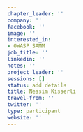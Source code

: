```yaml
---
chapter_leader: ''
company: ''
facebook: ''
image: ''
interested_in:
- OWASP SAMM
job_title: ''
linkedin: ''
notes: ''
project_leader: ''
sessions: []
status: add details
title: Nessim Kisserli
travel-from: ''
twitter: ''
type: participant
website: ''
---
```


<!-- put more details about participant here -->